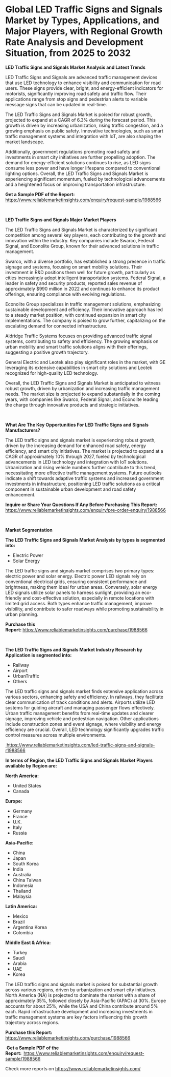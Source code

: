 <p><h1>Global LED Traffic Signs and Signals Market by Types, Applications, and Major Players, with Regional Growth Rate Analysis and Development Situation, from 2025 to 2032</h1></p><p><strong>LED Traffic Signs and Signals Market Analysis and Latest Trends</strong></p>
<p><p>LED Traffic Signs and Signals are advanced traffic management devices that use LED technology to enhance visibility and communication for road users. These signs provide clear, bright, and energy-efficient indicators for motorists, significantly improving road safety and traffic flow. Their applications range from stop signs and pedestrian alerts to variable message signs that can be updated in real-time.</p><p>The LED Traffic Signs and Signals Market is poised for robust growth, projected to expand at a CAGR of 6.3% during the forecast period. This growth is driven by increasing urbanization, rising traffic congestion, and a growing emphasis on public safety. Innovative technologies, such as smart traffic management systems and integration with IoT, are also shaping the market landscape. </p><p>Additionally, government regulations promoting road safety and investments in smart city initiatives are further propelling adoption. The demand for energy-efficient solutions continues to rise, as LED signs consume less power and have longer lifespans compared to conventional lighting options. Overall, the LED Traffic Signs and Signals Market is experiencing significant momentum, fueled by technological advancements and a heightened focus on improving transportation infrastructure.</p></p>
<p><strong>Get a Sample PDF of the Report:&nbsp;</strong> <a href="https://www.reliablemarketinsights.com/enquiry/request-sample/1988566?utm_campaign=2013&utm_medium=2&utm_source=Github&utm_content=ia&utm_term=11022025&utm_id=led-traffic-signs-and-signals">https://www.reliablemarketinsights.com/enquiry/request-sample/1988566</a></p>
<p>&nbsp;</p>
<p><strong>LED Traffic Signs and Signals Major Market Players</strong></p>
<p><p>The LED Traffic Signs and Signals Market is characterized by significant competition among several key players, each contributing to the growth and innovation within the industry. Key companies include Swarco, Federal Signal, and Econolite Group, known for their advanced solutions in traffic management.</p><p>Swarco, with a diverse portfolio, has established a strong presence in traffic signage and systems, focusing on smart mobility solutions. Their investment in R&D positions them well for future growth, particularly as cities increasingly adopt intelligent transportation systems. Federal Signal, a leader in safety and security products, reported sales revenue of approximately $990 million in 2022 and continues to enhance its product offerings, ensuring compliance with evolving regulations.</p><p>Econolite Group specializes in traffic management solutions, emphasizing sustainable development and efficiency. Their innovative approach has led to a steady market position, with continued expansion in smart city implementations. The company is poised to grow further, capitalizing on the escalating demand for connected infrastructure.</p><p>Aldridge Traffic Systems focuses on providing advanced traffic signal systems, contributing to safety and efficiency. The growing emphasis on urban mobility and smart traffic solutions aligns with their offerings, suggesting a positive growth trajectory.</p><p>General Electric and Leotek also play significant roles in the market, with GE leveraging its extensive capabilities in smart city solutions and Leotek recognized for high-quality LED technology.</p><p>Overall, the LED Traffic Signs and Signals Market is anticipated to witness robust growth, driven by urbanization and increasing traffic management needs. The market size is projected to expand substantially in the coming years, with companies like Swarco, Federal Signal, and Econolite leading the charge through innovative products and strategic initiatives.</p></p>
<p>&nbsp;</p>
<p><strong>What Are The Key Opportunities For LED Traffic Signs and Signals Manufacturers?</strong></p>
<p><p>The LED traffic signs and signals market is experiencing robust growth, driven by the increasing demand for enhanced road safety, energy efficiency, and smart city initiatives. The market is projected to expand at a CAGR of approximately 10% through 2027, fueled by technological advancements in LED technology and integration with IoT solutions. Urbanization and rising vehicle numbers further contribute to this trend, necessitating more effective traffic management systems. Future outlooks indicate a shift towards adaptive traffic systems and increased government investments in infrastructure, positioning LED traffic solutions as a critical component in sustainable urban development and road safety enhancement.</p></p>
<p><strong>Inquire or Share Your Questions If Any Before Purchasing This Report:</strong> <a href="https://www.reliablemarketinsights.com/enquiry/pre-order-enquiry/1988566?utm_campaign=2013&utm_medium=2&utm_source=Github&utm_content=ia&utm_term=11022025&utm_id=led-traffic-signs-and-signals">https://www.reliablemarketinsights.com/enquiry/pre-order-enquiry/1988566</a></p>
<p>&nbsp;</p>
<p><strong>Market Segmentation</strong></p>
<p><strong>The LED Traffic Signs and Signals Market Analysis by types is segmented into:</strong></p>
<p><ul><li>Electric Power</li><li>Solar Energy</li></ul></p>
<p><p>The LED traffic signs and signals market comprises two primary types: electric power and solar energy. Electric power LED signals rely on conventional electrical grids, ensuring consistent performance and brightness, making them ideal for urban areas. Conversely, solar energy LED signals utilize solar panels to harness sunlight, providing an eco-friendly and cost-effective solution, especially in remote locations with limited grid access. Both types enhance traffic management, improve visibility, and contribute to safer roadways while promoting sustainability in urban planning.</p></p>
<p><strong>Purchase this Report:&nbsp;</strong><a href="https://www.reliablemarketinsights.com/purchase/1988566?utm_campaign=2013&utm_medium=2&utm_source=Github&utm_content=ia&utm_term=11022025&utm_id=led-traffic-signs-and-signals">https://www.reliablemarketinsights.com/purchase/1988566</a></p>
<p>&nbsp;</p>
<p><strong>The LED Traffic Signs and Signals Market Industry Research by Application is segmented into:</strong></p>
<p><ul><li>Railway</li><li>Airport</li><li>UrbanTraffic</li><li>Others</li></ul></p>
<p><p>The LED traffic signs and signals market finds extensive application across various sectors, enhancing safety and efficiency. In railways, they facilitate clear communication of track conditions and alerts. Airports utilize LED systems for guiding aircraft and managing passenger flows effectively. Urban traffic management benefits from real-time updates and clearer signage, improving vehicle and pedestrian navigation. Other applications include construction zones and event signage, where visibility and energy efficiency are crucial. Overall, LED technology significantly upgrades traffic control measures across multiple environments.</p></p>
<p><a href="https://www.reliablemarketinsights.com/led-traffic-signs-and-signals-r1988566?utm_campaign=2013&utm_medium=2&utm_source=Github&utm_content=ia&utm_term=11022025&utm_id=led-traffic-signs-and-signals">&nbsp;https://www.reliablemarketinsights.com/led-traffic-signs-and-signals-r1988566</a></p>
<p><strong>In terms of Region, the LED Traffic Signs and Signals Market Players available by Region are:</strong></p>
<p>
    <p> <strong> North America: </strong>
        <ul>
            <li>United States</li>
            <li>Canada</li>
        </ul>
        </p> 
    <p> <strong> Europe: </strong>
        <ul>
            <li>Germany</li>
            <li>France</li>
            <li>U.K.</li>
            <li>Italy</li>
            <li>Russia</li>
        </ul>
        </p> 
    <p> <strong> Asia-Pacific: </strong>
        <ul>
            <li>China</li>
            <li>Japan</li>
            <li>South Korea</li>
            <li>India</li>
            <li>Australia</li>
            <li>China Taiwan</li>
            <li>Indonesia</li>
            <li>Thailand</li>
            <li>Malaysia</li>
        </ul>
        </p> 
    <p> <strong> Latin America: </strong>
        <ul>
            <li>Mexico</li>
            <li>Brazil</li>
            <li>Argentina Korea</li>
            <li>Colombia</li>
        </ul>
        </p> 
    <p> <strong> Middle East & Africa: </strong>
        <ul>
            <li>Turkey</li>
            <li>Saudi</li>
            <li>Arabia</li>
            <li>UAE</li>
            <li>Korea</li>
        </ul>
    </p>
    </p>
<p><p>The LED traffic signs and signals market is poised for substantial growth across various regions, driven by urbanization and smart city initiatives. North America (NA) is projected to dominate the market with a share of approximately 35%, followed closely by Asia-Pacific (APAC) at 30%. Europe accounts for about 25%, while the USA and China contribute around 5% each. Rapid infrastructure development and increasing investments in traffic management systems are key factors influencing this growth trajectory across regions.</p></p>
<p><strong>Purchase this Report: </strong><a href="https://www.reliablemarketinsights.com/purchase/1988566?utm_campaign=2013&utm_medium=2&utm_source=Github&utm_content=ia&utm_term=11022025&utm_id=led-traffic-signs-and-signals">https://www.reliablemarketinsights.com/purchase/1988566</a></p>
<p>&nbsp;<strong>Get a Sample PDF of the Report:&nbsp;&nbsp;</strong><a href="https://www.reliablemarketinsights.com/enquiry/request-sample/1988566?utm_campaign=2013&utm_medium=2&utm_source=Github&utm_content=ia&utm_term=11022025&utm_id=led-traffic-signs-and-signals">https://www.reliablemarketinsights.com/enquiry/request-sample/1988566</a></p>
<p><strong></strong></p>
<p>Check more reports on <a href="https://www.reliablemarketinsights.com/?utm_campaign=2013&utm_medium=2&utm_source=Github&utm_content=ia&utm_term=11022025&utm_id=led-traffic-signs-and-signals">https://www.reliablemarketinsights.com/</a></p>